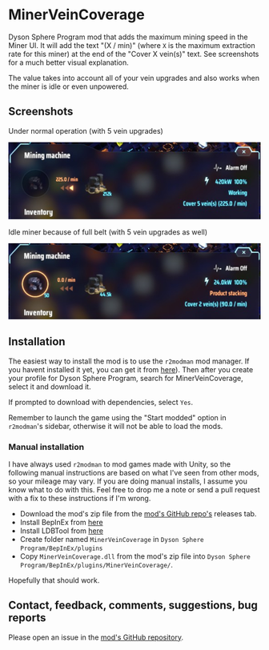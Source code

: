 # MinerVeinCoverage

Dyson Sphere Program mod that adds the maximum mining speed in the Miner UI. It will add the text "(X / min)" (where `X` is the maximum extraction rate for this miner) at the end of the "Cover X vein(s)" text. See screenshots for a much better visual explanation.

The value takes into account all of your vein upgrades and also works when the miner is idle or even unpowered.

## Screenshots

Under normal operation (with 5 vein upgrades)

![Normal operation](/screenshot1.png)

Idle miner because of full belt (with 5 vein upgrades as well)

![Miner idle](/screenshot2.png)

## Installation

The easiest way to install the mod is to use the `r2modman` mod manager. If you havent installed it yet, you can get it from [here](https://dsp.thunderstore.io/package/ebkr/r2modman/)). Then after you create your profile for Dyson Sphere Program, search for MinerVeinCoverage, select it and download it.

If prompted to download with dependencies, select `Yes`.

Remember to launch the game using the "Start modded" option in `r2modman`'s sidebar, otherwise it will not be able to load the mods.

### Manual installation

I have always used `r2modman` to mod games made with Unity, so the following manual instructions are based on what I've seen from other mods, so your mileage may vary. If you are doing manual installs, I assume you know what to do with this. Feel free to drop me a note or send a pull request with a fix to these instructions if I'm wrong.

+ Download the mod's zip file from the [mod's GitHub repo's](https://github.com/enriquein/MinerVeinCoverage) releases tab.
+ Install BepInEx from [here](https://dsp.thunderstore.io/package/xiaoye97/BepInEx/)
+ Install LDBTool from [here](https://dsp.thunderstore.io/package/xiaoye97/LDBTool/)
+ Create folder named `MinerVeinCoverage` in `Dyson Sphere Program/BepInEx/plugins`
+ Copy `MinerVeinCoverage.dll` from the mod's zip file into `Dyson Sphere Program/BepInEx/plugins/MinerVeinCoverage/`.

Hopefully that should work.

## Contact, feedback, comments, suggestions, bug reports

Please open an issue in the [mod's GitHub repository](https://github.com/enriquein/MinerVeinCoverage).
